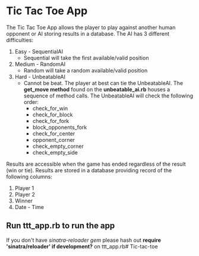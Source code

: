 # Tic Tac Toe App

The Tic Tac Toe App allows the player to play against another human opponent or AI storing results in a database. The AI has 3 different difficulties:

1. Easy - SequentialAI
	* Sequential will take the first available/valid position
2. Medium - RandomAI
	* Random will take a random available/valid position
3. Hard - UnbeatableAI
	* Cannot be beat. The player at best can tie the UnbeatableAI. The **get_move method** found on the **unbeatable_ai.rb** houses a sequence of method calls. The UnbeatableAI will check the following order:
		* check_for_win
		* check_for_block
		* check_for_fork
		* block_opponents_fork
		* check_for_center
		* opponent_corner
		* check_empty_corner
		* check_empty_side

Results are accessible when the game has ended regardless of the result (win or tie). Results are stored in a database providing record of the following columns:

1. Player 1
2. Player 2
3. Winner
4. Date - Time

## Run ttt_app.rb to run the app

If you don't have *sinatra-reloader gem* please hash out **require 'sinatra/reloader' if development?** on ttt_app.rb#   T i c - t a c - t o e  
 